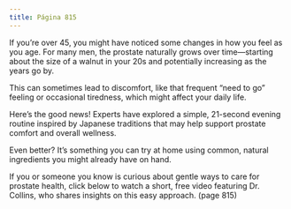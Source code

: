 ```yaml
---
title: Página 815
---
```


If you’re over 45, you might have noticed some changes in how you feel as you age. For many men, the prostate naturally grows over time—starting about the size of a walnut in your 20s and potentially increasing as the years go by.

This can sometimes lead to discomfort, like that frequent “need to go” feeling or occasional tiredness, which might affect your daily life.

Here’s the good news! Experts have explored a simple, 21-second evening routine inspired by Japanese traditions that may help support prostate comfort and overall wellness.

Even better? It’s something you can try at home using common, natural ingredients you might already have on hand.

If you or someone you know is curious about gentle ways to care for prostate health, click below to watch a short, free video featuring Dr. Collins, who shares insights on this easy approach.
(page 815)
